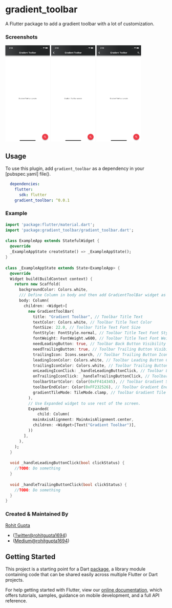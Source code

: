 # gradient_toolbar

A Flutter package to add a gradient toolbar with a lot of customization.

### Screenshots

<img src="SS1.png" height="300em" /> <img src="SS2.png" height="300em" /> <img src="SS3.png" height="300em" />

## Usage
To use this plugin, add `gradient_toolbar` as a dependency in your [pubspec.yaml] file().

```yaml
  dependencies:
    flutter:
      sdk: flutter
    gradient_toolbar: ^0.0.1
```


### Example

``` dart
import 'package:flutter/material.dart';
import 'package:gradient_toolbar/gradient_toolbar.dart';

class ExampleApp extends StatefulWidget {
  @override
  _ExampleAppState createState() => _ExampleAppState();
}

class _ExampleAppState extends State<ExampleApp> {
  @override
  Widget build(BuildContext context) {
    return new Scaffold(
      backgroundColor: Colors.white,
      /// Define Column in body and then add GradientToolBar widget as a child
      body: Column(
        children: <Widget>[
          new GradientToolBar(
            title: "Gradient Toolbar", // Toolbar Title Text
            textColor: Colors.white, // Toolbar Title Text Color
            fontSize: 22.0, // Toolbar Title Text Font Size
            fontStyle: FontStyle.normal, // Toolbar Title Text Font Style
            fontWeight: FontWeight.w600, // Toolbar Title Text Font Weight
            needLeadingButton: true, // Toolbar Back Button Visibility Flag
            needTrailingButton: true, // Toolbar Trailing Button Visibility Flag
            trailingIcon: Icons.search, // Toolbar Trailing Button Icon
            leadingIconColor: Colors.white, // Toolbar Leading Button Color
            trailingIconColor: Colors.white, // Toolbar Trailing Button Color
            onLeadingIconClick: _handleLeadingButtonClick, // Toolbar Leading Button Callback
            onTrailingIconClick: _handleTrailingButtonClick, // Toolbar Trailing Button Callback
            toolbarStartColor: Color(0xFF414345), // Toolbar Gradient Start Color
            toolbarEndColor: Color(0xFF232526), // Toolbar Gradient End Color
            gradientTileMode: TileMode.clamp, // Toolbar Gradient Tile Mode
          ),
          // Use Expanded widget to use rest of the screen.
          Expanded(
              child: Column(
            mainAxisAlignment: MainAxisAlignment.center,
            children: <Widget>[Text("Gradient Toolbar")],
          ))
        ],
      ),
    );
  }

  void _handleLeadingButtonClick(bool clickStatus) {
    //TODO: Do something
  }

  void _handleTrailingButtonClick(bool clickStatus) {
    //TODO: Do something
  }
}


```

### Created & Maintained By

[Rohit Gupta](https://github.com/rohitgupta1694)

* ([Twitter@rohitgupta1694](https://www.twitter.com/rohitgupta1694))
* ([Medium@rohitgupta1694](https://medium.com/@rohitgupta1694))

## Getting Started

This project is a starting point for a Dart
[package](https://flutter.io/developing-packages/),
a library module containing code that can be shared easily across
multiple Flutter or Dart projects.

For help getting started with Flutter, view our 
[online documentation](https://flutter.io/docs), which offers tutorials, 
samples, guidance on mobile development, and a full API reference.
